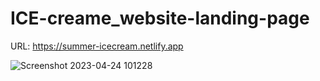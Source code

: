 # ICE-creame_website-landing-page

URL: https://summer-icecream.netlify.app

![Screenshot 2023-04-24 101228](https://user-images.githubusercontent.com/111562051/233902402-e9b1feff-a4db-439f-9d20-3b61d3654a10.png)
